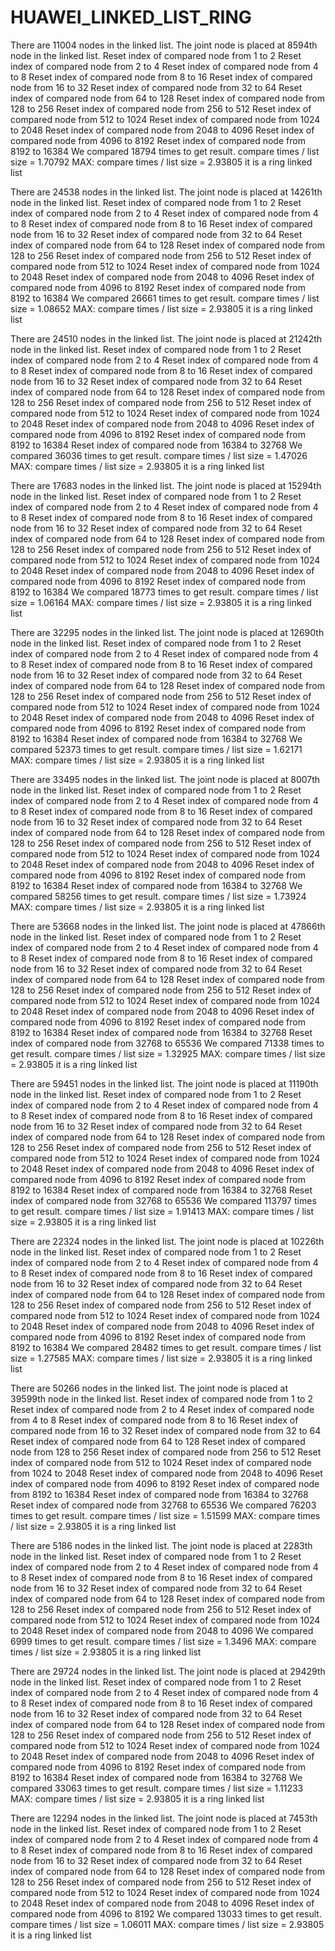 # HUAWEI_LINKED_LIST_RING


There are 11004 nodes in the linked list.
The joint node is placed at 8594th node in the linked list.
Reset index of compared node from 1 to 2
Reset index of compared node from 2 to 4
Reset index of compared node from 4 to 8
Reset index of compared node from 8 to 16
Reset index of compared node from 16 to 32
Reset index of compared node from 32 to 64
Reset index of compared node from 64 to 128
Reset index of compared node from 128 to 256
Reset index of compared node from 256 to 512
Reset index of compared node from 512 to 1024
Reset index of compared node from 1024 to 2048
Reset index of compared node from 2048 to 4096
Reset index of compared node from 4096 to 8192
Reset index of compared node from 8192 to 16384
We compared 18794 times to get result.
compare times / list size = 1.70792
MAX: compare times / list size = 2.93805
it is a ring linked list

There are 24538 nodes in the linked list.
The joint node is placed at 14261th node in the linked list.
Reset index of compared node from 1 to 2
Reset index of compared node from 2 to 4
Reset index of compared node from 4 to 8
Reset index of compared node from 8 to 16
Reset index of compared node from 16 to 32
Reset index of compared node from 32 to 64
Reset index of compared node from 64 to 128
Reset index of compared node from 128 to 256
Reset index of compared node from 256 to 512
Reset index of compared node from 512 to 1024
Reset index of compared node from 1024 to 2048
Reset index of compared node from 2048 to 4096
Reset index of compared node from 4096 to 8192
Reset index of compared node from 8192 to 16384
We compared 26661 times to get result.
compare times / list size = 1.08652
MAX: compare times / list size = 2.93805
it is a ring linked list

There are 24510 nodes in the linked list.
The joint node is placed at 21242th node in the linked list.
Reset index of compared node from 1 to 2
Reset index of compared node from 2 to 4
Reset index of compared node from 4 to 8
Reset index of compared node from 8 to 16
Reset index of compared node from 16 to 32
Reset index of compared node from 32 to 64
Reset index of compared node from 64 to 128
Reset index of compared node from 128 to 256
Reset index of compared node from 256 to 512
Reset index of compared node from 512 to 1024
Reset index of compared node from 1024 to 2048
Reset index of compared node from 2048 to 4096
Reset index of compared node from 4096 to 8192
Reset index of compared node from 8192 to 16384
Reset index of compared node from 16384 to 32768
We compared 36036 times to get result.
compare times / list size = 1.47026
MAX: compare times / list size = 2.93805
it is a ring linked list

There are 17683 nodes in the linked list.
The joint node is placed at 15294th node in the linked list.
Reset index of compared node from 1 to 2
Reset index of compared node from 2 to 4
Reset index of compared node from 4 to 8
Reset index of compared node from 8 to 16
Reset index of compared node from 16 to 32
Reset index of compared node from 32 to 64
Reset index of compared node from 64 to 128
Reset index of compared node from 128 to 256
Reset index of compared node from 256 to 512
Reset index of compared node from 512 to 1024
Reset index of compared node from 1024 to 2048
Reset index of compared node from 2048 to 4096
Reset index of compared node from 4096 to 8192
Reset index of compared node from 8192 to 16384
We compared 18773 times to get result.
compare times / list size = 1.06164
MAX: compare times / list size = 2.93805
it is a ring linked list

There are 32295 nodes in the linked list.
The joint node is placed at 12690th node in the linked list.
Reset index of compared node from 1 to 2
Reset index of compared node from 2 to 4
Reset index of compared node from 4 to 8
Reset index of compared node from 8 to 16
Reset index of compared node from 16 to 32
Reset index of compared node from 32 to 64
Reset index of compared node from 64 to 128
Reset index of compared node from 128 to 256
Reset index of compared node from 256 to 512
Reset index of compared node from 512 to 1024
Reset index of compared node from 1024 to 2048
Reset index of compared node from 2048 to 4096
Reset index of compared node from 4096 to 8192
Reset index of compared node from 8192 to 16384
Reset index of compared node from 16384 to 32768
We compared 52373 times to get result.
compare times / list size = 1.62171
MAX: compare times / list size = 2.93805
it is a ring linked list

There are 33495 nodes in the linked list.
The joint node is placed at 8007th node in the linked list.
Reset index of compared node from 1 to 2
Reset index of compared node from 2 to 4
Reset index of compared node from 4 to 8
Reset index of compared node from 8 to 16
Reset index of compared node from 16 to 32
Reset index of compared node from 32 to 64
Reset index of compared node from 64 to 128
Reset index of compared node from 128 to 256
Reset index of compared node from 256 to 512
Reset index of compared node from 512 to 1024
Reset index of compared node from 1024 to 2048
Reset index of compared node from 2048 to 4096
Reset index of compared node from 4096 to 8192
Reset index of compared node from 8192 to 16384
Reset index of compared node from 16384 to 32768
We compared 58256 times to get result.
compare times / list size = 1.73924
MAX: compare times / list size = 2.93805
it is a ring linked list

There are 53668 nodes in the linked list.
The joint node is placed at 47866th node in the linked list.
Reset index of compared node from 1 to 2
Reset index of compared node from 2 to 4
Reset index of compared node from 4 to 8
Reset index of compared node from 8 to 16
Reset index of compared node from 16 to 32
Reset index of compared node from 32 to 64
Reset index of compared node from 64 to 128
Reset index of compared node from 128 to 256
Reset index of compared node from 256 to 512
Reset index of compared node from 512 to 1024
Reset index of compared node from 1024 to 2048
Reset index of compared node from 2048 to 4096
Reset index of compared node from 4096 to 8192
Reset index of compared node from 8192 to 16384
Reset index of compared node from 16384 to 32768
Reset index of compared node from 32768 to 65536
We compared 71338 times to get result.
compare times / list size = 1.32925
MAX: compare times / list size = 2.93805
it is a ring linked list

There are 59451 nodes in the linked list.
The joint node is placed at 11190th node in the linked list.
Reset index of compared node from 1 to 2
Reset index of compared node from 2 to 4
Reset index of compared node from 4 to 8
Reset index of compared node from 8 to 16
Reset index of compared node from 16 to 32
Reset index of compared node from 32 to 64
Reset index of compared node from 64 to 128
Reset index of compared node from 128 to 256
Reset index of compared node from 256 to 512
Reset index of compared node from 512 to 1024
Reset index of compared node from 1024 to 2048
Reset index of compared node from 2048 to 4096
Reset index of compared node from 4096 to 8192
Reset index of compared node from 8192 to 16384
Reset index of compared node from 16384 to 32768
Reset index of compared node from 32768 to 65536
We compared 113797 times to get result.
compare times / list size = 1.91413
MAX: compare times / list size = 2.93805
it is a ring linked list

There are 22324 nodes in the linked list.
The joint node is placed at 10226th node in the linked list.
Reset index of compared node from 1 to 2
Reset index of compared node from 2 to 4
Reset index of compared node from 4 to 8
Reset index of compared node from 8 to 16
Reset index of compared node from 16 to 32
Reset index of compared node from 32 to 64
Reset index of compared node from 64 to 128
Reset index of compared node from 128 to 256
Reset index of compared node from 256 to 512
Reset index of compared node from 512 to 1024
Reset index of compared node from 1024 to 2048
Reset index of compared node from 2048 to 4096
Reset index of compared node from 4096 to 8192
Reset index of compared node from 8192 to 16384
We compared 28482 times to get result.
compare times / list size = 1.27585
MAX: compare times / list size = 2.93805
it is a ring linked list

There are 50266 nodes in the linked list.
The joint node is placed at 39599th node in the linked list.
Reset index of compared node from 1 to 2
Reset index of compared node from 2 to 4
Reset index of compared node from 4 to 8
Reset index of compared node from 8 to 16
Reset index of compared node from 16 to 32
Reset index of compared node from 32 to 64
Reset index of compared node from 64 to 128
Reset index of compared node from 128 to 256
Reset index of compared node from 256 to 512
Reset index of compared node from 512 to 1024
Reset index of compared node from 1024 to 2048
Reset index of compared node from 2048 to 4096
Reset index of compared node from 4096 to 8192
Reset index of compared node from 8192 to 16384
Reset index of compared node from 16384 to 32768
Reset index of compared node from 32768 to 65536
We compared 76203 times to get result.
compare times / list size = 1.51599
MAX: compare times / list size = 2.93805
it is a ring linked list

There are 5186 nodes in the linked list.
The joint node is placed at 2283th node in the linked list.
Reset index of compared node from 1 to 2
Reset index of compared node from 2 to 4
Reset index of compared node from 4 to 8
Reset index of compared node from 8 to 16
Reset index of compared node from 16 to 32
Reset index of compared node from 32 to 64
Reset index of compared node from 64 to 128
Reset index of compared node from 128 to 256
Reset index of compared node from 256 to 512
Reset index of compared node from 512 to 1024
Reset index of compared node from 1024 to 2048
Reset index of compared node from 2048 to 4096
We compared 6999 times to get result.
compare times / list size = 1.3496
MAX: compare times / list size = 2.93805
it is a ring linked list

There are 29724 nodes in the linked list.
The joint node is placed at 29429th node in the linked list.
Reset index of compared node from 1 to 2
Reset index of compared node from 2 to 4
Reset index of compared node from 4 to 8
Reset index of compared node from 8 to 16
Reset index of compared node from 16 to 32
Reset index of compared node from 32 to 64
Reset index of compared node from 64 to 128
Reset index of compared node from 128 to 256
Reset index of compared node from 256 to 512
Reset index of compared node from 512 to 1024
Reset index of compared node from 1024 to 2048
Reset index of compared node from 2048 to 4096
Reset index of compared node from 4096 to 8192
Reset index of compared node from 8192 to 16384
Reset index of compared node from 16384 to 32768
We compared 33063 times to get result.
compare times / list size = 1.11233
MAX: compare times / list size = 2.93805
it is a ring linked list

There are 12294 nodes in the linked list.
The joint node is placed at 7453th node in the linked list.
Reset index of compared node from 1 to 2
Reset index of compared node from 2 to 4
Reset index of compared node from 4 to 8
Reset index of compared node from 8 to 16
Reset index of compared node from 16 to 32
Reset index of compared node from 32 to 64
Reset index of compared node from 64 to 128
Reset index of compared node from 128 to 256
Reset index of compared node from 256 to 512
Reset index of compared node from 512 to 1024
Reset index of compared node from 1024 to 2048
Reset index of compared node from 2048 to 4096
Reset index of compared node from 4096 to 8192
We compared 13033 times to get result.
compare times / list size = 1.06011
MAX: compare times / list size = 2.93805
it is a ring linked list


